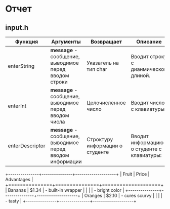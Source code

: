 # Отчет

## input.h

| Функция  | Аргументы  | Возвращает | Описание | 
|---|---|---|---|
| enterString  | **message** - сообщение, выводимое перед вводом строки  | Указатель на тип char | Вводит строку с дианмической длиной. |
| enterInt  | **message** - сообщение, выводимое перед вводом числа  | Целочисленное число | Вводит число с клавиатуры |
| enterDescriptor | **message** - сообщение, выводимое перед вводом информации  | Строктуру информации о студенте | Вводит информацию о студенте с клавиатуры:|

+---------------+---------------+--------------------+
| Fruit         | Price         | Advantages         |
+===============+===============+====================+
| Bananas       | $1.34         | - built-in wrapper |
|               |               | - bright color     |
+---------------+---------------+--------------------+
| Oranges       | $2.10         | - cures scurvy     |
|               |               | - tasty            |
+---------------+---------------+--------------------+
